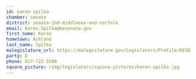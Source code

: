 ```yaml
---
id: karen-spilka
chamber: senate
district: senate-2nd-middlesex-and-norfolk
email: Karen.Spilka@masenate.gov
first_name: Karen
hometown: Ashland
last_name: Spilka
malegislature_url: https://malegislature.gov/Legislators/Profile/KES0
party: D
phone: 617-722-1500
square_picture: /img/legislators/square-pictures/karen-spilka.jpg
---
```

